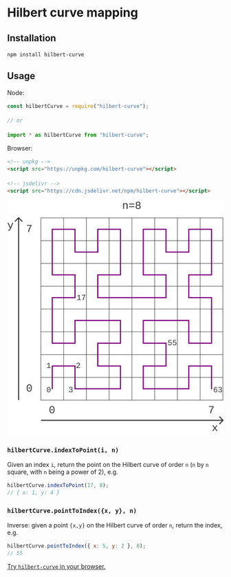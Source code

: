 # Hilbert curve mapping

## Installation

```bash
npm install hilbert-curve
```

## Usage

Node:

```javascript
const hilbertCurve = require("hilbert-curve");

// or

import * as hilbertCurve from "hilbert-curve";
```

Browser:

```html
<!-- unpkg -->
<script src="https://unpkg.com/hilbert-curve"></script>

<!-- jsdelivr -->
<script src="https://cdn.jsdelivr.net/npm/hilbert-curve"></script>
```

![](./hilbert-curve-numbering.png)

### `hilbertCurve.indexToPoint(i, n)`

Given an index `i`, return the point on the Hilbert curve of order `n`
(`n` by `n` square, with `n` being a power of 2), e.g.

```javascript
hilbertCurve.indexToPoint(17, 8);
// { x: 1, y: 4 }
```

### `hilbertCurve.pointToIndex({x, y}, n)`

Inverse: given a point `{x,y}` on the Hilbert curve of order `n`, return the index, e.g.

```javascript
hilbertCurve.pointToIndex({ x: 5, y: 2 }, 8);
// 55
```

[Try `hilbert-curve` in your browser.](https://npm.runkit.com/hilbert-curve)

